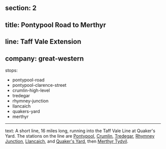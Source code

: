 section: 2
----
title: Pontypool Road to Merthyr
----
line: Taff Vale Extension
----
company: great-western
----
stops:
- pontypool-road
- pontypool-clarence-street
- crumlin-high-level
- tredegar
- rhymney-junction
- llancaich
- quakers-yard
- merthyr
----
text: A short line, 16 miles long, running into the Taff Vale Line at Quaker's Yard. The stations on the line are [Pontypool](/stations/pontypool-road), [Crumlin](/stations/crumlin-high-level), [Tredegar](/stations/tredegar), [Rhymney Junction](/stations/rhymney-junction), [Llancaich](/stations/llancaich), and [Quaker's Yard](/stations/quakers-yard), then [Merthyr Tydvil](/stations/merthyr).
